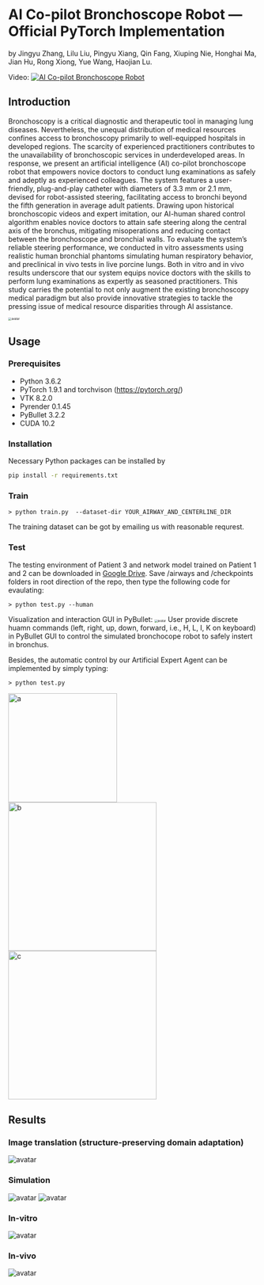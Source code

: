 # AI Co-pilot Bronchoscope Robot — Official PyTorch Implementation

by Jingyu Zhang, Lilu Liu, Pingyu Xiang, Qin Fang, Xiuping Nie, Honghai Ma, Jian Hu, Rong Xiong, Yue Wang, Haojian Lu.

Video:
[![AI Co-pilot Bronchoscope Robot](https://i.ytimg.com/vi/RYoUAxHxHKo/maxresdefault.jpg)](https://youtu.be/RYoUAxHxHKo "AI Co-pilot Bronchoscope Robot")

<!-- &#x26A0; **More details of this repository are COMING SOON!** -->

## Introduction
Bronchoscopy is a critical diagnostic and therapeutic tool in managing lung diseases. Nevertheless, the unequal distribution of medical resources confines access to bronchoscopy primarily to well-equipped hospitals in developed regions. The scarcity of experienced practitioners contributes to the unavailability of bronchoscopic services in underdeveloped areas. In response, we present an artificial intelligence (AI) co-pilot bronchoscope robot that empowers novice doctors to conduct lung examinations as safely and adeptly as experienced colleagues. The system features a user-friendly, plug-and-play catheter with diameters of 3.3 mm or 2.1 mm, devised for robot-assisted steering, facilitating access to bronchi beyond the fifth generation in average adult patients. Drawing upon historical bronchoscopic videos and expert imitation, our AI-human shared control algorithm enables novice doctors to attain safe steering along the central axis of the bronchus, mitigating misoperations and reducing contact between the bronchoscope and bronchial walls. To evaluate the system’s reliable steering performance, we conducted in vitro assessments using realistic human bronchial phantoms simulating human respiratory behavior, and preclinical in vivo tests in live porcine lungs. Both in vitro and in vivo results underscore that our system equips novice doctors with the skills to perform lung examinations as expertly as seasoned practitioners. This study carries the potential to not only augment the existing bronchoscopy medical paradigm but also provide innovative strategies to tackle the pressing issue of medical resource disparities through AI assistance.

<!-- <img src="figs/overview.jpg#pic_left" alt="avatar" style="zoom:30%;" /> -->
<img src="figs/overview.jpg#pic_left" alt="avatar" style="zoom:40%;" />


## Usage

### Prerequisites
* Python 3.6.2
* PyTorch 1.9.1 and torchvison (https://pytorch.org/)
* VTK 8.2.0
* Pyrender 0.1.45
* PyBullet 3.2.2
* CUDA 10.2


### Installation
<!-- * PyTorch >= 1.6
* SimpleITK
* OpenCV
* SciPy
* Numpy -->
Necessary Python packages can be installed by

```bash
pip install -r requirements.txt
```

### Train
```
> python train.py  --dataset-dir YOUR_AIRWAY_AND_CENTERLINE_DIR
```
The training dataset can be got by emailing us with reasonable requrest.

### Test
The testing environment of Patient 3 and network model trained on Patient 1 and 2 can be downloaded in [Google Drive](https://drive.google.com/drive/folders/1426CkT9BOXoFbq_00FYvGo9EI6zXEza2?usp=sharing). Save /airways and /checkpoints folders in root direction of the repo, then type the following code for evaulating:

```
> python test.py --human
```

Visualization and interaction GUI in PyBullet:
<img src="figs/sim.png#pic_left" alt="avatar" style="zoom:40%;" />
User provide discrete huamn commands (left, right, up, down, forward, i.e., H, L, I, K on keyboard) in PyBullet GUI to control the simulated bronchocope robot to safely instert in bronchus.

Besides, the automatic control by our Artificial Expert Agent can be implemented by simply typing:
```
> python test.py
```

<img src="figs/render1.gif" alt="a" width="220" /><img src="figs/render2.gif" alt="b" width="300" /><img src="figs/render3.gif" alt="c" width="300" />

## Results

### Image translation (structure-preserving domain adaptation)
<img src="figs/DA.png#pic_left" alt="avatar" style="zoom:100%;" />

### Simulation

<img src="figs/simulation1.png#pic_left" alt="avatar" style="zoom:100%;" /> <img src="figs/simulation2.png#pic_left" alt="avatar" style="zoom:100%;" />

### In-vitro
<img src="figs/invirtro.png#pic_left" alt="avatar" style="zoom:100%;" />

### In-vivo
<img src="figs/invivo.png#pic_left" alt="avatar" style="zoom:100%;" />
